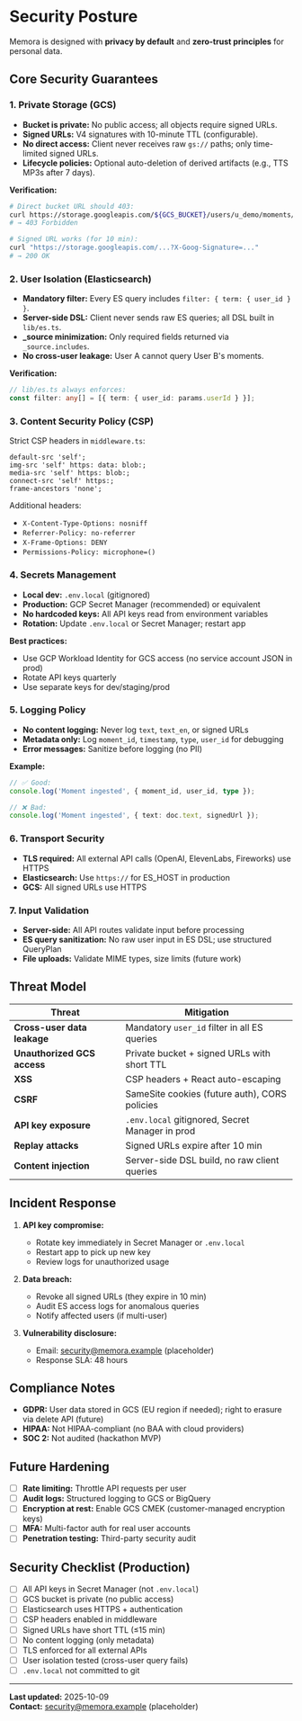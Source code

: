 # Security Posture

Memora is designed with **privacy by default** and **zero-trust principles** for personal data.

## Core Security Guarantees

### 1. Private Storage (GCS)

- **Bucket is private:** No public access; all objects require signed URLs.
- **Signed URLs:** V4 signatures with 10-minute TTL (configurable).
- **No direct access:** Client never receives raw `gs://` paths; only time-limited signed URLs.
- **Lifecycle policies:** Optional auto-deletion of derived artifacts (e.g., TTS MP3s after 7 days).

**Verification:**
```bash
# Direct bucket URL should 403:
curl https://storage.googleapis.com/${GCS_BUCKET}/users/u_demo/moments/2023/05/20/abc123/media/photo.jpg
# → 403 Forbidden

# Signed URL works (for 10 min):
curl "https://storage.googleapis.com/...?X-Goog-Signature=..."
# → 200 OK
```

### 2. User Isolation (Elasticsearch)

- **Mandatory filter:** Every ES query includes `filter: { term: { user_id } }`.
- **Server-side DSL:** Client never sends raw ES queries; all DSL built in `lib/es.ts`.
- **_source minimization:** Only required fields returned via `_source.includes`.
- **No cross-user leakage:** User A cannot query User B's moments.

**Verification:**
```typescript
// lib/es.ts always enforces:
const filter: any[] = [{ term: { user_id: params.userId } }];
```

### 3. Content Security Policy (CSP)

Strict CSP headers in `middleware.ts`:
```
default-src 'self';
img-src 'self' https: data: blob:;
media-src 'self' https: blob:;
connect-src 'self' https:;
frame-ancestors 'none';
```

Additional headers:
- `X-Content-Type-Options: nosniff`
- `Referrer-Policy: no-referrer`
- `X-Frame-Options: DENY`
- `Permissions-Policy: microphone=()`

### 4. Secrets Management

- **Local dev:** `.env.local` (gitignored)
- **Production:** GCP Secret Manager (recommended) or equivalent
- **No hardcoded keys:** All API keys read from environment variables
- **Rotation:** Update `.env.local` or Secret Manager; restart app

**Best practices:**
- Use GCP Workload Identity for GCS access (no service account JSON in prod)
- Rotate API keys quarterly
- Use separate keys for dev/staging/prod

### 5. Logging Policy

- **No content logging:** Never log `text`, `text_en`, or signed URLs
- **Metadata only:** Log `moment_id`, `timestamp`, `type`, `user_id` for debugging
- **Error messages:** Sanitize before logging (no PII)

**Example:**
```typescript
// ✅ Good:
console.log('Moment ingested', { moment_id, user_id, type });

// ❌ Bad:
console.log('Moment ingested', { text: doc.text, signedUrl });
```

### 6. Transport Security

- **TLS required:** All external API calls (OpenAI, ElevenLabs, Fireworks) use HTTPS
- **Elasticsearch:** Use `https://` for ES_HOST in production
- **GCS:** All signed URLs use HTTPS

### 7. Input Validation

- **Server-side:** All API routes validate input before processing
- **ES query sanitization:** No raw user input in ES DSL; use structured QueryPlan
- **File uploads:** Validate MIME types, size limits (future work)

## Threat Model

| Threat | Mitigation |
|--------|------------|
| **Cross-user data leakage** | Mandatory `user_id` filter in all ES queries |
| **Unauthorized GCS access** | Private bucket + signed URLs with short TTL |
| **XSS** | CSP headers + React auto-escaping |
| **CSRF** | SameSite cookies (future auth), CORS policies |
| **API key exposure** | `.env.local` gitignored, Secret Manager in prod |
| **Replay attacks** | Signed URLs expire after 10 min |
| **Content injection** | Server-side DSL build, no raw client queries |

## Incident Response

1. **API key compromise:**
   - Rotate key immediately in Secret Manager or `.env.local`
   - Restart app to pick up new key
   - Review logs for unauthorized usage

2. **Data breach:**
   - Revoke all signed URLs (they expire in 10 min)
   - Audit ES access logs for anomalous queries
   - Notify affected users (if multi-user)

3. **Vulnerability disclosure:**
   - Email: security@memora.example (placeholder)
   - Response SLA: 48 hours

## Compliance Notes

- **GDPR:** User data stored in GCS (EU region if needed); right to erasure via delete API (future)
- **HIPAA:** Not HIPAA-compliant (no BAA with cloud providers)
- **SOC 2:** Not audited (hackathon MVP)

## Future Hardening

- [ ] **Rate limiting:** Throttle API requests per user
- [ ] **Audit logs:** Structured logging to GCS or BigQuery
- [ ] **Encryption at rest:** Enable GCS CMEK (customer-managed encryption keys)
- [ ] **MFA:** Multi-factor auth for real user accounts
- [ ] **Penetration testing:** Third-party security audit

## Security Checklist (Production)

- [ ] All API keys in Secret Manager (not `.env.local`)
- [ ] GCS bucket is private (no public access)
- [ ] Elasticsearch uses HTTPS + authentication
- [ ] CSP headers enabled in middleware
- [ ] Signed URLs have short TTL (≤15 min)
- [ ] No content logging (only metadata)
- [ ] TLS enforced for all external APIs
- [ ] User isolation tested (cross-user query fails)
- [ ] `.env.local` not committed to git

---

**Last updated:** 2025-10-09  
**Contact:** security@memora.example (placeholder)
